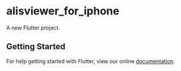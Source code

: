 # alisviewer_for_iphone

A new Flutter project.

## Getting Started

For help getting started with Flutter, view our online
[documentation](https://flutter.io/).
